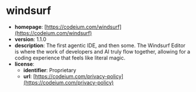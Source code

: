 # windsurf

- **homepage**: [https://codeium.com/windsurf](https://codeium.com/windsurf)
- **version**: 1.1.0
- **description**: The first agentic IDE, and then some. The Windsurf Editor is where the work of developers and AI truly flow together, allowing for a coding experience that feels like literal magic.
- **license**:
  - **identifier**: Proprietary
  - **url**: [https://codeium.com/privacy-policy](https://codeium.com/privacy-policy)

